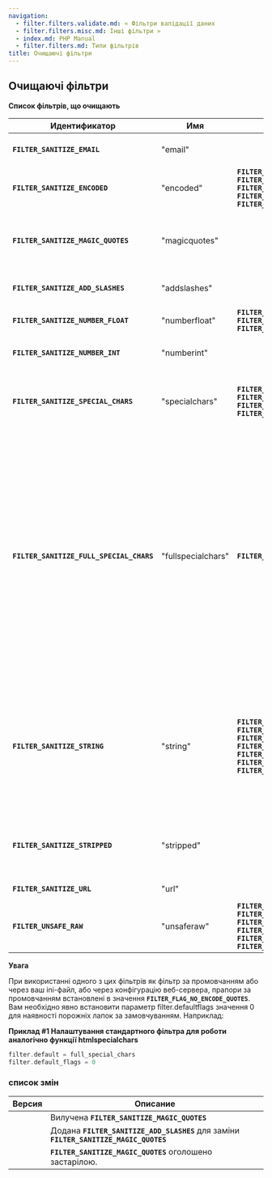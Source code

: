 ```yaml
---
navigation:
  - filter.filters.validate.md: « Фільтри валідації даних
  - filter.filters.misc.md: Інші фільтри »
  - index.md: PHP Manual
  - filter.filters.md: Типи фільтрів
title: Очищаючі фільтри
---
```

## Очищаючі фільтри

**Список фільтрів, що очищають**

| Идентификатор | Имя | Флаги | Описание |
| --- | --- | --- | --- |
| **`FILTER_SANITIZE_EMAIL`** | "email" |  | Видаляє всі символи, окрім букв, цифр і \`\`!#$%&'\*+-=?^\_\`{ |
| **`FILTER_SANITIZE_ENCODED`** | "encoded" | **`FILTER_FLAG_STRIP_LOW`** **`FILTER_FLAG_STRIP_HIGH`** **`FILTER_FLAG_STRIP_BACKTICK`** **`FILTER_FLAG_ENCODE_LOW`** **`FILTER_FLAG_ENCODE_HIGH`** | Кодує рядок у формат URL, у разі потреби видаляє або кодує спеціальні символи. |
| **`FILTER_SANITIZE_MAGIC_QUOTES`** | "magicquotes" |  | Застосовується функція [addslashes()](function.addslashes.md). *ЗАСТАРІЛА* з PHP 7.3.0 та *ВИДАЛЕНО* з PHP 8.0.0, використовуйте замість неї **`FILTER_SANITIZE_ADD_SLASHES`** |
| **`FILTER_SANITIZE_ADD_SLASHES`** | "addslashes" |  | Застосовується функція [addslashes()](function.addslashes.md). (Доступно з PHP 7.3.0) |
| **`FILTER_SANITIZE_NUMBER_FLOAT`** | "numberfloat" | **`FILTER_FLAG_ALLOW_FRACTION`** **`FILTER_FLAG_ALLOW_THOUSAND`** **`FILTER_FLAG_ALLOW_SCIENTIFIC`** | Видаляє всі символи, крім цифр, `+-` і, за необхідності, `.,eE` |
| **`FILTER_SANITIZE_NUMBER_INT`** | "numberint" |  | Видаляє всі символи, крім цифр та знаків плюса та мінуса. |
| **`FILTER_SANITIZE_SPECIAL_CHARS`** | "specialchars" | **`FILTER_FLAG_STRIP_LOW`** **`FILTER_FLAG_STRIP_HIGH`** **`FILTER_FLAG_STRIP_BACKTICK`** **`FILTER_FLAG_ENCODE_HIGH`** | Екранує HTML-символи `'"<>&` та символи з ASCII-кодом, меншим 32, при необхідності видаляє або кодує інші спеціальні символи. |
| **`FILTER_SANITIZE_FULL_SPECIAL_CHARS`** | "fullspecialchars" | **`FILTER_FLAG_NO_ENCODE_QUOTES`** | Еквівалентно виклику [htmlspecialchars()](function.htmlspecialchars.md) із встановленим параметром **`ENT_QUOTES`**. Кодування лапок може бути вимкнено за допомогою установки прапора **`FILTER_FLAG_NO_ENCODE_QUOTES`**. Аналогічно [htmlspecialchars()](function.htmlspecialchars.md), цей фільтр бере до уваги [defaultcharset](ini.core.md#ini.default-charset) і, якщо буде виявлено некоректну послідовність байт для даного кодування, то весь рядок буде визнаний непридатним і результатом буде рядок нульової довжини. При використанні цього фільтра як фільтр за замовчуванням, ознайомтеся з попередженням нижче про встановлення прапорів за промовчанням у 0. |
| **`FILTER_SANITIZE_STRING`** | "string" | **`FILTER_FLAG_NO_ENCODE_QUOTES`** **`FILTER_FLAG_STRIP_LOW`** **`FILTER_FLAG_STRIP_HIGH`** **`FILTER_FLAG_STRIP_BACKTICK`** **`FILTER_FLAG_ENCODE_LOW`** **`FILTER_FLAG_ENCODE_HIGH`** **`FILTER_FLAG_ENCODE_AMP`** | Видаляє теги та кодує подвійні та одинарні лапки, при необхідності видаляє або кодує спеціальні символи. Кодування лапок можна вимкнути, встановивши **`FILTER_FLAG_NO_ENCODE_QUOTES`**. (Оголошено *застарілим*, починаючи з PHP 8.1.0, використовуйте замість нього функцію [htmlspecialchars()](function.htmlspecialchars.md) |
| **`FILTER_SANITIZE_STRIPPED`** | "stripped" |  | Псевдонім фільтра "string". (Оголошено *застарілим*, починаючи з PHP 8.1.0, використовуйте замість нього функцію [htmlspecialchars()](function.htmlspecialchars.md) |
| **`FILTER_SANITIZE_URL`** | "url" |  | Видаляє всі символи, окрім букв, цифр і \`\`$-\_.+!\*'(),{} |
| **`FILTER_UNSAFE_RAW`** | "unsaferaw" | **`FILTER_FLAG_STRIP_LOW`** **`FILTER_FLAG_STRIP_HIGH`** **`FILTER_FLAG_STRIP_BACKTICK`** **`FILTER_FLAG_ENCODE_LOW`** **`FILTER_FLAG_ENCODE_HIGH`** **`FILTER_FLAG_ENCODE_AMP`** | Не діє, при необхідності видаляє або кодує спеціальні символи. Цей фільтр є псевдонімом **`FILTER_DEFAULT`** |

**Увага**

При використанні одного з цих фільтрів як фільтр за промовчанням або через ваш ini-файл, або через конфігурацію веб-сервера, прапори за промовчанням встановлені в значення **`FILTER_FLAG_NO_ENCODE_QUOTES`**. Вам необхідно явно встановити параметр filter.defaultflags значення 0 для наявності порожніх лапок за замовчуванням. Наприклад:

**Приклад #1 Налаштування стандартного фільтра для роботи аналогічно функції htmlspecialchars**

```php
filter.default = full_special_chars
filter.default_flags = 0
```

### список змін

| Версия | Описание |
| --- | --- |
|  | Вилучена **`FILTER_SANITIZE_MAGIC_QUOTES`** |
|  | Додана **`FILTER_SANITIZE_ADD_SLASHES`** для заміни **`FILTER_SANITIZE_MAGIC_QUOTES`** |
|  | **`FILTER_SANITIZE_MAGIC_QUOTES`** оголошено застарілою. |
